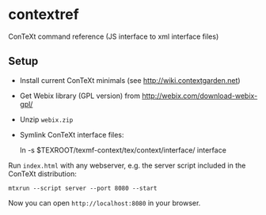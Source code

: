 # contextref

ConTeXt command reference (JS interface to xml interface files)

## Setup

* Install current ConTeXt minimals (see http://wiki.contextgarden.net)
* Get Webix library (GPL version) from http://webix.com/download-webix-gpl/
* Unzip `webix.zip`
* Symlink ConTeXt interface files:

    ln -s $TEXROOT/texmf-context/tex/context/interface/ interface

Run `index.html` with any webserver, 
e.g. the server script included in the ConTeXt distribution:

    mtxrun --script server --port 8080 --start

Now you can open `http://localhost:8080` in your browser.

